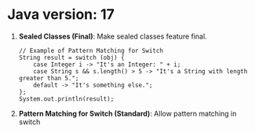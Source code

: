 # Java version: 17
1. **Sealed Classes (Final)**: Make sealed classes feature final.
    ```
    // Example of Pattern Matching for Switch
    String result = switch (obj) {
        case Integer i -> "It's an Integer: " + i;
        case String s && s.length() > 5 -> "It's a String with length greater than 5.";
        default -> "It's something else.";
    };
    System.out.println(result);

    ```
2. **Pattern Matching for Switch (Standard)**: Allow pattern matching in switch 